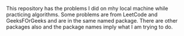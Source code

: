 This repository has the problems I did on mhy local machine while practicing algorithms. Some problems are from LeetCode and GeeksFOrGeeks and are in the same named package. There are other packages also and the package names imply what I am trying to do.
